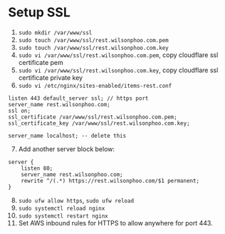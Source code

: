 # Setup SSL

1. `sudo mkdir /var/www/ssl`
2. `sudo touch /var/www/ssl/rest.wilsonphoo.com.pem`
3. `sudo touch /var/www/ssl/rest.wilsonphoo.com.key`
4. `sudo vi /var/www/ssl/rest.wilsonphoo.com.pem`, copy cloudflare ssl certificate pem
5. `sudo vi /var/www/ssl/rest.wilsonphoo.com.key`, copy cloudflare ssl certificate private key
6. `sudo vi /etc/nginx/sites-enabled/items-rest.conf`
```
listen 443 default_server ssl; // https port
server_name rest.wilsonphoo.com;
ssl on;
ssl_certificate /var/www/ssl/rest.wilsonphoo.com.pem;
ssl_certificate_key /var/www/ssl/rest.wilsonphoo.com.key;

server_name localhost; -- delete this
```
7. Add another server block below:
```
server {
    listen 80;
    server_name rest.wilsonphoo.com;
    rewrite ^/(.*) https://rest.wilsonphoo.com/$1 permanent;
}
```
8. `sudo ufw allow https`, `sudo ufw reload`
9. `sudo systemctl reload nginx`
10. `sudo systemctl restart nginx`
11. Set AWS inbound rules for HTTPS to allow anywhere for port 443.